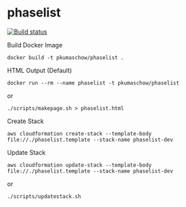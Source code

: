 # phaselist

[![Build status](https://badge.buildkite.com/a998efb5cae58aefb9da7bb87a60e96453e48cf19f15c685ed.svg?branch=master)](https://buildkite.com/webselect/phase-list)

Build Docker Image
```
docker build -t pkumaschow/phaselist .
```

HTML Output (Default)
```
docker run --rm --name phaselist -t pkumaschow/phaselist
```

or

```
./scripts/makepage.sh > phaselist.html
```


Create Stack
```
aws cloudformation create-stack --template-body file://./phaselist.template --stack-name phaselist-dev
```

Update Stack
```
aws cloudformation update-stack --template-body file://./phaselist.template --stack-name phaselist-dev
```

or
```
./scripts/updatestack.sh
```

